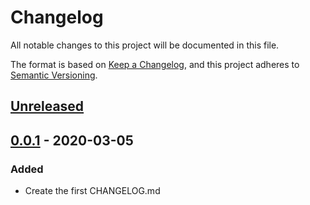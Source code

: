 # Changelog

All notable changes to this project will be documented in this file.

The format is based on [Keep a Changelog](https://keepachangelog.com/en/1.0.0/),
and this project adheres to [Semantic Versioning](https://semver.org/spec/v2.0.0.html).

## [Unreleased]


## [0.0.1] - 2020-03-05

### Added

- Create the first CHANGELOG.md


[unreleased]: https://github.com/cs3321isu/2263-S2020-Team-2/compare/v0.0.2...HEAD

[0.0.2]: https://github.com/cs3321isu/2263-S2020-Team-2/compare/v0.0.1...v0.0.2
[0.0.1]: https://github.com/cs3321isu/2263-S2020-Team-2/releases/tag/v0.0.1
